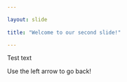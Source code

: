 ```yaml
---

layout: slide
	
title: "Welcome to our second slide!"

---
```


Test text

Use the left arrow to go back!
